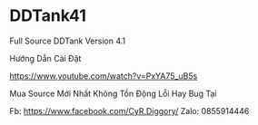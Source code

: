 # DDTank41
Full Source DDTank Version 4.1

Hướng Dẫn Cài Đặt

https://www.youtube.com/watch?v=PxYA75_uB5s

Mua Source Mới Nhất Không Tồn Động Lỗi Hay Bug Tại

Fb: https://www.facebook.com/CyR.Diggory/
Zalo: 0855914446
